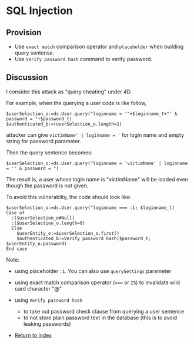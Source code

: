 # SQL Injection

## Provision

- Use `exact match` comparison operator and `placeholder` when building query sentense.
- Use `Verify password hash` command to verify password.

## Discussion

I consider this attack as "query cheating" under 4D.

For example, when the querying a user code is like follow,
```4D
$userSelection_o:=ds.User.query("loginname = '"+$loginname_t+"' & password = "+$password_t)
$authenticated_b:=(userSelection_o.length=1)
```

attacker can give `victimName' | loginname = '` for login name and empty string for password parameter.

Then the query sentence becomes:

```4D
$userSelection_o:=ds.User.query("loginname = 'victimName' | loginname = '' & password = ")
```

The result is, a user whose login name is "victimName" will be loaded even though the password is not given.

To avoid this vulnerablity, the code should look like:

```4D
$userSelection_o:=ds.User.query("loginname === :1; $loginname_t)
Case of
  :($userSelection_o#Null)
  :($userSelection_o.length=0)
  Else
    $userEntity_o:=$userSelection_o.first()
    $authenticated_b:=Verify password hash($password_t; $userEntity_o.password)
End case
```

Note:
- using placeholder `:1`. You can also use `querySettings` parameter
- using exact match comparison operator (`===` or `IS`) to invalidate wild card character "@"
- using `Verify password hash`
  - to take out password check clause from querying a user sentence
  - to not store plain password text in the database (this is to avoid leaking passwords)

- [Return to index](index.html)
